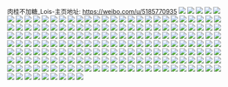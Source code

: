 肉桂不加糖_Lois-主页地址: https://weibo.com/u/5185770935 
![](https://wx4.sinaimg.cn/mw2000/005EWXUHgy1h949z34lamj30sv1ahdm9.jpg) 
![](https://wx4.sinaimg.cn/mw2000/005EWXUHgy1h949z2djsbj30u01akwmm.jpg) 
![](https://wx4.sinaimg.cn/mw2000/005EWXUHgy1h92lz55b3nj31sx282u0x.jpg) 
![](https://wx4.sinaimg.cn/mw2000/005EWXUHgy1h92lza3muzj31ud2kqhdu.jpg) 
![](https://wx4.sinaimg.cn/mw2000/005EWXUHgy1h92lz7d3krj31p02ehu0x.jpg) 
![](https://wx4.sinaimg.cn/mw2000/005EWXUHgy1h90aof263nj31g826ohdt.jpg) 
![](https://wx4.sinaimg.cn/mw2000/005EWXUHgy1h8uhljr9efj31cm254kjl.jpg) 
![](https://wx4.sinaimg.cn/mw2000/005EWXUHgy1h8uhlgmx1zj31ab225kjl.jpg) 
![](https://wx4.sinaimg.cn/mw2000/005EWXUHgy1h4phlqht0fj323u35se83.jpg) 
![](https://wx4.sinaimg.cn/mw2000/005EWXUHgy1h4phlzyyebj335s23uu0z.jpg) 
![](https://wx4.sinaimg.cn/mw2000/005EWXUHgy1h4phm26mvij323i35skjm.jpg) 
![](https://wx4.sinaimg.cn/mw2000/005EWXUHgy1h4phm52i78j33402c0u10.jpg) 
![](https://wx4.sinaimg.cn/mw2000/005EWXUHgy1h4phluq3daj323u35sqv7.jpg) 
![](https://wx4.sinaimg.cn/mw2000/005EWXUHgy1h4phllw791j31sc2ds7wi.jpg) 
![](https://wx4.sinaimg.cn/mw2000/005EWXUHgy1h4phlwkg1oj31gc1rs7wh.jpg) 
![](https://wx4.sinaimg.cn/mw2000/005EWXUHgy1h2lkb51mj0j314f1h91g8.jpg) 
![](https://wx4.sinaimg.cn/mw2000/005EWXUHgy1h2lkb76k97j32o9340npf.jpg) 
![](https://wx4.sinaimg.cn/mw2000/005EWXUHgy1h26motuhanj32c0340b2b.jpg) 
![](https://wx4.sinaimg.cn/mw2000/005EWXUHgy1h26moq2wnoj31r02c0u0x.jpg) 
![](https://wx4.sinaimg.cn/mw2000/005EWXUHgy1h26mp2tetaj33402c07wm.jpg) 
![](https://wx4.sinaimg.cn/mw2000/005EWXUHgy1h26moxuvamj32c0340hdv.jpg) 
![](https://wx4.sinaimg.cn/mw2000/005EWXUHgy1h26monkr5mj31r02c0u0x.jpg) 
![](https://wx4.sinaimg.cn/mw2000/005EWXUHgy1h26molf4gfj31r02c0npf.jpg) 
![](https://wx4.sinaimg.cn/mw2000/005EWXUHgy1h26mpaexkaj33402c0hdv.jpg) 
![](https://wx4.sinaimg.cn/mw2000/005EWXUHgy1h26mp6hvlhj324235s4qs.jpg) 
![](https://wx4.sinaimg.cn/mw2000/005EWXUHgy1h26mpds14fj32x12847wj.jpg) 
![](https://wx4.sinaimg.cn/mw2000/005EWXUHgy1h26mpezkrvj32c0340npe.jpg) 
![](https://wx4.sinaimg.cn/mw2000/005EWXUHgy1h26mpfmlwqj30zk1beam4.jpg) 
![](https://wx4.sinaimg.cn/mw2000/005EWXUHgy1h26m814sjmj32c0340e82.jpg) 
![](https://wx4.sinaimg.cn/mw2000/005EWXUHgy1h26m83v6nvj32c0340e82.jpg) 
![](https://wx4.sinaimg.cn/mw2000/005EWXUHgy1h25s1ncsmlj32c0340qv7.jpg) 
![](https://wx4.sinaimg.cn/mw2000/005EWXUHgy1h25s1lpx33j32c0340npd.jpg) 
![](https://wx4.sinaimg.cn/mw2000/005EWXUHgy1h25s1o8gjsj32c0340x6p.jpg) 
![](https://wx4.sinaimg.cn/mw2000/005EWXUHgy1h25s1tiyqhj32c034db2d.jpg) 
![](https://wx4.sinaimg.cn/mw2000/005EWXUHgy1h25s1ruiuzj32c0340hdw.jpg) 
![](https://wx4.sinaimg.cn/mw2000/005EWXUHgy1h25s1kb1ncj32c03597wl.jpg) 
![](https://wx4.sinaimg.cn/mw2000/005EWXUHgy1h25s1pfnhvj32c0340qv6.jpg) 
![](https://wx4.sinaimg.cn/mw2000/005EWXUHgy1h25s1qd409j32c0340b2a.jpg) 
![](https://wx4.sinaimg.cn/mw2000/005EWXUHgy1h1d0dgsb3yj31ih1w47wh.jpg) 
![](https://wx4.sinaimg.cn/mw2000/005EWXUHgy1h1d0dhmmk7j30s31f2wu5.jpg) 
![](https://wx4.sinaimg.cn/mw2000/005EWXUHgy1h1d0di1mx1j30pp1d4dqj.jpg) 
![](https://wx4.sinaimg.cn/mw2000/005EWXUHgy1gzcv9neca5j30u019wjyl.jpg) 
![](https://wx4.sinaimg.cn/mw2000/005EWXUHgy1gzcv9lmtq0j30u018j10b.jpg) 
![](https://wx4.sinaimg.cn/mw2000/005EWXUHgy1gyfvwk5t8xj30zk1beail.jpg) 
![](https://wx4.sinaimg.cn/mw2000/005EWXUHgy1gyfvwil5llj30zk1aqkam.jpg) 
![](https://wx4.sinaimg.cn/mw2000/005EWXUHgy1gyfvwjsx6xj30zk1be13y.jpg) 
![](https://wx4.sinaimg.cn/mw2000/005EWXUHgy1gyfvwhfsstj30zk19sn74.jpg) 
![](https://wx4.sinaimg.cn/mw2000/005EWXUHgy1gyfvwj07plj30zk13ywq2.jpg) 
![](https://wx4.sinaimg.cn/mw2000/005EWXUHgy1gyfvwf17k5j30zk153dqp.jpg) 
![](https://wx4.sinaimg.cn/mw2000/005EWXUHgy1gyfvx9a324j323n2q5kjm.jpg) 
![](https://wx4.sinaimg.cn/mw2000/005EWXUHgy1gyfvwkkmd7j30zk146gww.jpg) 
![](https://wx4.sinaimg.cn/mw2000/005EWXUHgy1gyfvwgh1z6j30zk1bekb2.jpg) 
![](https://wx4.sinaimg.cn/mw2000/005EWXUHgy1gxhsy9s7iij315x1ko4lc.jpg) 
![](https://wx4.sinaimg.cn/mw2000/005EWXUHgy1gxdpyico18j32du2dunpd.jpg) 
![](https://wx4.sinaimg.cn/mw2000/005EWXUHgy1gxdpyklujij32bz2yae82.jpg) 
![](https://wx4.sinaimg.cn/mw2000/005EWXUHgy1gx0kzipuhaj33402c0qv6.jpg) 
![](https://wx4.sinaimg.cn/mw2000/005EWXUHgy1gx0kzjjkdyj31sc2dse81.jpg) 
![](https://wx4.sinaimg.cn/mw2000/005EWXUHgy1gx0kzh9ldrj31sc2dse81.jpg) 
![](https://wx4.sinaimg.cn/mw2000/005EWXUHgy1gwy9ntu7mkj314q1gdwyr.jpg) 
![](https://wx4.sinaimg.cn/mw2000/005EWXUHgy1gwy9nveswsj31rw2s0b2a.jpg) 
![](https://wx4.sinaimg.cn/mw2000/005EWXUHgy1gwy9nwo4s3j31hf1rjb29.jpg) 
![](https://wx4.sinaimg.cn/mw2000/005EWXUHgy1gwsnye96l8j316o1kwqq4.jpg) 
![](https://wx4.sinaimg.cn/mw2000/005EWXUHgy1gwpfr2ffgwj31nc2eex6p.jpg) 
![](https://wx4.sinaimg.cn/mw2000/005EWXUHgy1gwpfr0v6mwj31qi298x6p.jpg) 
![](https://wx4.sinaimg.cn/mw2000/005EWXUHgy1gwlvomf8aej32bz2asnpe.jpg) 
![](https://wx4.sinaimg.cn/mw2000/005EWXUHgy1gwlvomymyxj30u01hcgwm.jpg) 
![](https://wx4.sinaimg.cn/mw2000/005EWXUHgy1gwlvop3nfpj32c0340hdw.jpg) 
![](https://wx4.sinaimg.cn/mw2000/005EWXUHgy1gwlvopu3inj33402c0qv5.jpg) 
![](https://wx4.sinaimg.cn/mw2000/005EWXUHgy1gwkwxhqc0bj31rh249hdt.jpg) 
![](https://wx4.sinaimg.cn/mw2000/005EWXUHgy1gwkwxfvcdwj313u1ovkcf.jpg) 
![](https://wx4.sinaimg.cn/mw2000/005EWXUHly1gwi4xh9gphj31md23o1ky.jpg) 
![](https://wx4.sinaimg.cn/mw2000/005EWXUHly1gwi4xsk65fj31sc2dskjn.jpg) 
![](https://wx4.sinaimg.cn/mw2000/005EWXUHly1gwi4xkt6dpj31sc2dshdv.jpg) 
![](https://wx4.sinaimg.cn/mw2000/005EWXUHly1gwi4xmbhg7j31sc2dse83.jpg) 
![](https://wx4.sinaimg.cn/mw2000/005EWXUHgy1gwf297uta8j31sc2dsqv7.jpg) 
![](https://wx4.sinaimg.cn/mw2000/005EWXUHgy1gwf29b5sxsj31sc2dsnpf.jpg) 
![](https://wx4.sinaimg.cn/mw2000/005EWXUHgy1gwdt5k2xkaj32c0340e82.jpg) 
![](https://wx4.sinaimg.cn/mw2000/005EWXUHgy1gwdt5h9zf1j32c0340e82.jpg) 
![](https://wx4.sinaimg.cn/mw2000/005EWXUHgy1gwdt5ep9xuj32c03401ky.jpg) 
![](https://wx4.sinaimg.cn/mw2000/005EWXUHgy1gwdt5g2406j32c03404qq.jpg) 
![](https://wx4.sinaimg.cn/mw2000/005EWXUHgy1gwdt5iwfqpj32c03407wj.jpg) 
![](https://wx4.sinaimg.cn/mw2000/005EWXUHgy1gwdr5g223mj31sc2ds7wh.jpg) 
![](https://wx4.sinaimg.cn/mw2000/005EWXUHgy1gwdr5kp0mrj31sc2ds7wh.jpg) 
![](https://wx4.sinaimg.cn/mw2000/005EWXUHgy1gwdr5j2zuvj31sc2dshdt.jpg) 
![](https://wx4.sinaimg.cn/mw2000/005EWXUHgy1gwdr5edev8j31sc2ds7wh.jpg) 
![](https://wx4.sinaimg.cn/mw2000/005EWXUHgy1gw97p4onmaj30u01hcdjl.jpg) 
![](https://wx4.sinaimg.cn/mw2000/005EWXUHgy1gw97p5codtj30tt1cun5k.jpg) 
![](https://wx4.sinaimg.cn/mw2000/005EWXUHgy1gw6l9bdxthj328q2ehhdt.jpg) 
![](https://wx4.sinaimg.cn/mw2000/005EWXUHgy1gw6l9dqsljj32bg2monpe.jpg) 
![](https://wx4.sinaimg.cn/mw2000/005EWXUHgy1gw3ivumm1aj31id29chdt.jpg) 
![](https://wx4.sinaimg.cn/mw2000/005EWXUHly1gvxly2gcs8j30u0140458.jpg) 
![](https://wx4.sinaimg.cn/mw2000/005EWXUHly1gvxlxyp0kdj30u014011b.jpg) 
![](https://wx4.sinaimg.cn/mw2000/005EWXUHly1gvxly40skyj30u0140wl4.jpg) 
![](https://wx4.sinaimg.cn/mw2000/005EWXUHly1gvxlxzah7bj30u01e3aih.jpg) 
![](https://wx4.sinaimg.cn/mw2000/005EWXUHly1gvxly3jfthj30u0140n78.jpg) 
![](https://wx4.sinaimg.cn/mw2000/005EWXUHly1gvxlxv1b1mj30u01407df.jpg) 
![](https://wx4.sinaimg.cn/mw2000/005EWXUHly1gvxly1vxuej30u015gwp6.jpg) 
![](https://wx4.sinaimg.cn/mw2000/005EWXUHly1gvxly0jsaqj30u0140tiv.jpg) 
![](https://wx4.sinaimg.cn/mw2000/005EWXUHly1gvxlxxkoe8j30u015814x.jpg) 
![](https://wx4.sinaimg.cn/mw2000/005EWXUHly1gvxlxx03e6j30u01v0k67.jpg) 
![](https://wx4.sinaimg.cn/mw2000/005EWXUHly1gvxlxw0rzcj30sg35sav7.jpg) 
![](https://wx4.sinaimg.cn/mw2000/005EWXUHly1gvxlxy63nwj31400u0amv.jpg) 
![](https://wx4.sinaimg.cn/mw2000/005EWXUHly1gvxly00vupj30u014falw.jpg) 
![](https://wx4.sinaimg.cn/mw2000/005EWXUHly1gvxly6kq39j30u0140wqq.jpg) 
![](https://wx4.sinaimg.cn/mw2000/005EWXUHly1gvxly537lgj314k0u012n.jpg) 
![](https://wx4.sinaimg.cn/mw2000/005EWXUHgy1gvnbckrs4cj61ue244e8202.jpg) 
![](https://wx4.sinaimg.cn/mw2000/005EWXUHgy1gvin4ykowqj61uj2m4x6q02.jpg) 
![](https://wx4.sinaimg.cn/mw2000/005EWXUHgy1gvin50galjj61ol2dyhdt02.jpg) 
![](https://wx4.sinaimg.cn/mw2000/005EWXUHgy1gv74ykqmztj616o1kwqtb02.jpg) 
![](https://wx4.sinaimg.cn/mw2000/005EWXUHgy1gv74ym2fn2j616o1kwqt802.jpg) 
![](https://wx4.sinaimg.cn/mw2000/005EWXUHgy1gv32xqafltj62c03404qs02.jpg) 
![](https://wx4.sinaimg.cn/mw2000/005EWXUHgy1gv32wvl4dkj622m340e8202.jpg) 
![](https://wx4.sinaimg.cn/mw2000/005EWXUHgy1gv32x9bq9ij63402c0u0z02.jpg) 
![](https://wx4.sinaimg.cn/mw2000/005EWXUHgy1gv32xjt0roj63402c0npe02.jpg) 
![](https://wx4.sinaimg.cn/mw2000/005EWXUHgy1gv32wt18xpj63402c0u0y02.jpg) 
![](https://wx4.sinaimg.cn/mw2000/005EWXUHgy1gv32xgtga5j62c0340x6q02.jpg) 
![](https://wx4.sinaimg.cn/mw2000/005EWXUHgy1gv32xmw0mbj62at35r7wj02.jpg) 
![](https://wx4.sinaimg.cn/mw2000/005EWXUHgy1gv32xudfm6j62c0340npe02.jpg) 
![](https://wx4.sinaimg.cn/mw2000/005EWXUHgy1gv32xe09z5j62cv357x6t02.jpg) 
![](https://wx4.sinaimg.cn/mw2000/005EWXUHgy1gv32x505lfj6340340b2d02.jpg) 
![](https://wx4.sinaimg.cn/mw2000/005EWXUHgy1gv32x07f9pj63402c01l302.jpg) 
![](https://wx4.sinaimg.cn/mw2000/005EWXUHgy1gv32xz0ym3j63402diu1102.jpg) 
![](https://wx4.sinaimg.cn/mw2000/005EWXUHgy1gv32y1vq4uj62c0340x6q02.jpg) 
![](https://wx4.sinaimg.cn/mw2000/005EWXUHgy1gv15z3indsj63402c04qs02.jpg) 
![](https://wx4.sinaimg.cn/mw2000/005EWXUHgy1gv14vy4cm8j63402c0qv602.jpg) 
![](https://wx4.sinaimg.cn/mw2000/005EWXUHgy1gv15z79eb9j62c0340b2a02.jpg) 
![](https://wx4.sinaimg.cn/mw2000/005EWXUHgy1gv15yxy0t0j63402c0u1002.jpg) 
![](https://wx4.sinaimg.cn/mw2000/005EWXUHgy1gv15zbp7etj62c0340npe02.jpg) 
![](https://wx4.sinaimg.cn/mw2000/005EWXUHgy1gv14vqllpjj63402c0b2a02.jpg) 
![](https://wx4.sinaimg.cn/mw2000/005EWXUHgy1gv1600kjsej63402c0e8402.jpg) 
![](https://wx4.sinaimg.cn/mw2000/005EWXUHgy1gv1605dnexj63402c0e8402.jpg) 
![](https://wx4.sinaimg.cn/mw2000/005EWXUHgy1gv14vlc0f5j63402c04qs02.jpg) 
![](https://wx4.sinaimg.cn/mw2000/005EWXUHgy1guwo5o2wb6j63402c0e8202.jpg) 
![](https://wx4.sinaimg.cn/mw2000/005EWXUHgy1guwo5m6lnoj63402c07wi02.jpg) 
![](https://wx4.sinaimg.cn/mw2000/005EWXUHgy1guwo5qtec6j63402c07wi02.jpg) 
![](https://wx4.sinaimg.cn/mw2000/005EWXUHgy1guwo5tq9dzj62c0340qv802.jpg) 
![](https://wx4.sinaimg.cn/mw2000/005EWXUHgy1gujhn8y4epj61sc2ds1kx02.jpg) 
![](https://wx4.sinaimg.cn/mw2000/005EWXUHgy1gujhna933ej61sc2dsu0x02.jpg) 
![](https://wx4.sinaimg.cn/mw2000/005EWXUHgy1gujhn5hz1vj63402c0x6q02.jpg) 
![](https://wx4.sinaimg.cn/mw2000/005EWXUHgy1gujhncoiisj61sc2dsnpf02.jpg) 
![](https://wx4.sinaimg.cn/mw2000/005EWXUHgy1gujhn7gkxxj61sc2dsb2b02.jpg) 
![](https://wx4.sinaimg.cn/mw2000/005EWXUHgy1gujhned70wj61sc2dsnpf02.jpg) 
![](https://wx4.sinaimg.cn/mw2000/005EWXUHgy1gu835z957fj61dh1z2x3w02.jpg) 
![](https://wx4.sinaimg.cn/mw2000/005EWXUHgy1gu835zsx8fj616t1vwqkx02.jpg) 
![](https://wx4.sinaimg.cn/mw2000/005EWXUHgy1gu1orb7wbdj61sc2ds7wh02.jpg) 
![](https://wx4.sinaimg.cn/mw2000/005EWXUHgy1gu1ordpkgdj62c0340u0z02.jpg) 
![](https://wx4.sinaimg.cn/mw2000/005EWXUHgy1gtugno4j88j60u011utg102.jpg) 
![](https://wx4.sinaimg.cn/mw2000/005EWXUHgy1gtugnox7p1j60u011u45m02.jpg) 
![](https://wx4.sinaimg.cn/mw2000/005EWXUHgy1gtivu7koafj31ka2cfqv5.jpg) 
![](https://wx4.sinaimg.cn/mw2000/005EWXUHgy1gtivu9l9tdj324y30a7wj.jpg) 
![](https://wx4.sinaimg.cn/mw2000/005EWXUHgy1gt0pgljinlj31sg2dshdt.jpg) 
![](https://wx4.sinaimg.cn/mw2000/005EWXUHgy1gt0pgj6pc6j31sg2dskjl.jpg) 
![](https://wx4.sinaimg.cn/mw2000/005EWXUHgy1gt0pgu1ptij31sg2dskjl.jpg) 
![](https://wx4.sinaimg.cn/mw2000/005EWXUHgy1gt0pgn706kj32c03404qq.jpg) 
![](https://wx4.sinaimg.cn/mw2000/005EWXUHgy1gt0pgs3q6tj33402c0e87.jpg) 
![](https://wx4.sinaimg.cn/mw2000/005EWXUHgy1gt0pghhzfhj327v2yhx6r.jpg) 
![](https://wx4.sinaimg.cn/mw2000/005EWXUHly1gsol4ccpu7j31sa2a2e81.jpg) 
![](https://wx4.sinaimg.cn/mw2000/005EWXUHly1gsol4atg03j61nb25j7wh02.jpg) 
![](https://wx4.sinaimg.cn/mw2000/005EWXUHly1gr8q0c7csdj30u014012u.jpg) 
![](https://wx4.sinaimg.cn/mw2000/005EWXUHly1gr8q0bsi1sj30u0140wnd.jpg) 
![](https://wx4.sinaimg.cn/mw2000/005EWXUHly1gr8q0cko9xj31400u0tf1.jpg) 
![](https://wx4.sinaimg.cn/mw2000/005EWXUHly1gr8q0a8htdj31400u0qco.jpg) 
![](https://wx4.sinaimg.cn/mw2000/005EWXUHly1gr8q085dpij30u0140dnt.jpg) 
![](https://wx4.sinaimg.cn/mw2000/005EWXUHly1gr8q099dhtj32h70u04qp.jpg) 
![](https://wx4.sinaimg.cn/mw2000/005EWXUHly1gr8q08j2gbj31400u0qb8.jpg) 
![](https://wx4.sinaimg.cn/mw2000/005EWXUHly1gr8q09pv7hj31400u0qhb.jpg) 
![](https://wx4.sinaimg.cn/mw2000/005EWXUHly1gr8q0an31sj31400u00yn.jpg) 
![](https://wx4.sinaimg.cn/mw2000/005EWXUHly1gr8q0b021kj60u0140tip02.jpg) 
![](https://wx4.sinaimg.cn/mw2000/005EWXUHgy1gr5fz3s1rij30zj1beh11.jpg) 
![](https://wx4.sinaimg.cn/mw2000/005EWXUHgy1gr5fz0idg4j30zj1be7fp.jpg) 
![](https://wx4.sinaimg.cn/mw2000/005EWXUHgy1gr5fyzlljcj30zj1beaov.jpg) 
![](https://wx4.sinaimg.cn/mw2000/005EWXUHgy1gr5fz12y8bj30zj1beqfb.jpg) 
![](https://wx4.sinaimg.cn/mw2000/005EWXUHgy1gr5fz3avcaj30zj1betnx.jpg) 
![](https://wx4.sinaimg.cn/mw2000/005EWXUHgy1gr5fz1vvytj30zj1be18j.jpg) 
![](https://wx4.sinaimg.cn/mw2000/005EWXUHgy1gr5fz2qy71j610f1beat602.jpg) 
![](https://wx4.sinaimg.cn/mw2000/005EWXUHgy1gr5fz03avzj310f1bek32.jpg) 
![](https://wx4.sinaimg.cn/mw2000/005EWXUHgy1gr5fz5x9ltj32c0340npl.jpg) 
![](https://wx4.sinaimg.cn/mw2000/005EWXUHly1gr4buyagd2j30u0140ajb.jpg) 
![](https://wx4.sinaimg.cn/mw2000/005EWXUHly1gr4bv02pouj30u014011x.jpg) 
![](https://wx4.sinaimg.cn/mw2000/005EWXUHly1gr1y6dn7rcj30u01fetgr.jpg) 
![](https://wx4.sinaimg.cn/mw2000/005EWXUHly1gr1y6cwpd5j30u0140tou.jpg) 
![](https://wx4.sinaimg.cn/mw2000/005EWXUHly1gr1y6e9d1uj30u01i6nke.jpg) 
![](https://wx4.sinaimg.cn/mw2000/005EWXUHly1gr1y6esza7j30u01bxtug.jpg) 
![](https://wx4.sinaimg.cn/mw2000/005EWXUHly1gr1y6g8ccvj60u01g0wms02.jpg) 
![](https://wx4.sinaimg.cn/mw2000/005EWXUHly1gr1y6gw1m9j30u0140wlu.jpg) 
![](https://wx4.sinaimg.cn/mw2000/005EWXUHly1glvgcr2002j30u0140ajn.jpg) 
![](https://wx4.sinaimg.cn/mw2000/005EWXUHly1glvgcqpkfjj30u0140drq.jpg) 
![](https://wx4.sinaimg.cn/mw2000/005EWXUHly1glvgcrbuu3j30u0140grc.jpg) 
![](https://wx4.sinaimg.cn/mw2000/005EWXUHly1glvgcrmoj3j30u0140dm5.jpg) 
